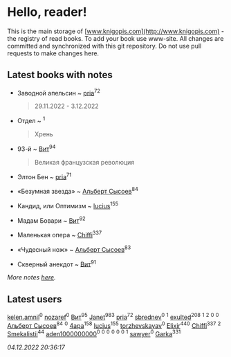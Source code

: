 # Hello, reader!
This is the main storage of [www.knigopis.com](http://www.knigopis.com) - the registry of read books.
To add your book use www-site. All changes are committed and synchronized with this git repository.
Do not use pull requests to make changes here.


## Latest books with notes
* Заводной апельсин ~ [pria](users/128/128917939-vkontakte)<sup>72</sup>
    > 29.11.2022 - 3.12.2022

* Отдел ~ [](users/100/100447278595804083446-google)<sup>1</sup>
    > Хрень

* 93-й ~ [Вит](users/300/300273923-vkontakte)<sup>94</sup>
    > Великая французская революция

* Элтон Бен ~ [pria](users/128/128917939-vkontakte)<sup>71</sup>

* «Безумная звезда» ~ [Альберт Сысоев](users/474/47446642-vkontakte)<sup>84</sup>

* Кандид, или Оптимизм ~ [lucius](users/838/83820536-yandex)<sup>155</sup>

* Мадам Бовари ~ [Вит](users/300/300273923-vkontakte)<sup>92</sup>

* Маленькая опера ~ [Chiffi](users/105/105831994080785626680-google)<sup>337</sup>

* «Чудесный нож» ~ [Альберт Сысоев](users/474/47446642-vkontakte)<sup>83</sup>

* Скверный анекдот ~ [Вит](users/300/300273923-vkontakte)<sup>91</sup>


_More notes [here](latest_books_with_notes.md)._


## Latest users
[kelen.amnil](users/555/555255766-yandex)<sup>0</sup> 
[nozaref](users/360/360373228-vkontakte)<sup>0</sup> 
[Вит](users/300/300273923-vkontakte)<sup>95</sup> 
[Janet](users/108/108113656204404967440-google)<sup>983</sup> 
[pria](users/128/128917939-vkontakte)<sup>72</sup> 
[sbrednev](users/152/152568287-vkontakte)<sup>0</sup> 
[](users/100/100447278595804083446-google)<sup>1</sup> 
[exulted](users/100/100599204551896265722-google)<sup>208</sup> 
[](users/116/116931591025617696299-google)<sup>1</sup> 
[](users/106/106915386474260202605-google)<sup>2</sup> 
[](users/336/336022778-yandex)<sup>0</sup> 
[](users/105/105504786394629614265-google)<sup>0</sup> 
[Альберт Сысоев](users/474/47446642-vkontakte)<sup>84</sup> 
[](users/490/4902057994187718389-mailru)<sup>0</sup> 
[4apa](users/117/117392596378069249667-google)<sup>158</sup> 
[lucius](users/838/83820536-yandex)<sup>155</sup> 
[torzhevskayav](users/142/142711152-vkontakte)<sup>0</sup> 
[Elixir](users/115/115826717712507836033-google)<sup>440</sup> 
[Chiffi](users/105/105831994080785626680-google)<sup>337</sup> 
[](users/187/1871117-yandex)<sup>2</sup> 
[Smekalistii](users/864/86487125-vkontakte)<sup>44</sup> 
[aden1000000000](users/185/18514627-yandex)<sup>0</sup> 
[](users/112/112929930635076578999-google)<sup>0</sup> 
[](users/115/115339911132983129941-google)<sup>0</sup> 
[](users/107/107887484373704297776-google)<sup>0</sup> 
[](users/107/107967543883596923419-google)<sup>0</sup> 
[](users/109/109363607816033953885-google)<sup>0</sup> 
[](users/114/114112027514930339791-google)<sup>1</sup> 
[sawyer](users/117/117035910904503216203-google)<sup>0</sup> 
[Garka](users/115/115753719718250012620-google)<sup>331</sup> 


_04.12.2022 20:36:17_
